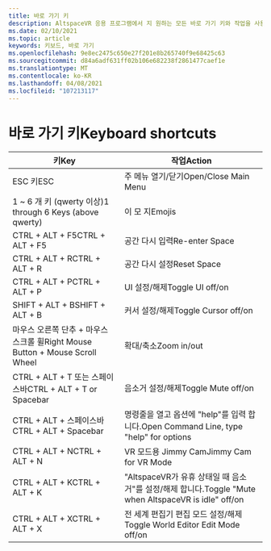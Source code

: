 ```yaml
---
title: 바로 가기 키
description: AltspaceVR 응용 프로그램에서 지 원하는 모든 바로 가기 키와 작업을 사용 하 여 최신 상태를 유지 하세요.
ms.date: 02/10/2021
ms.topic: article
keywords: 키보드, 바로 가기
ms.openlocfilehash: 9e8ec2475c650e27f201e8b265740f9e68425c63
ms.sourcegitcommit: d84a6adf631ff02b106e682238f2861477caef1e
ms.translationtype: MT
ms.contentlocale: ko-KR
ms.lasthandoff: 04/08/2021
ms.locfileid: "107213117"
---
```

# <a name="keyboard-shortcuts"></a><span data-ttu-id="dc733-104">바로 가기 키</span><span class="sxs-lookup"><span data-stu-id="dc733-104">Keyboard shortcuts</span></span>

| <span data-ttu-id="dc733-105">키</span><span class="sxs-lookup"><span data-stu-id="dc733-105">Key</span></span> | <span data-ttu-id="dc733-106">작업</span><span class="sxs-lookup"><span data-stu-id="dc733-106">Action</span></span> |
|---|---|
| <span data-ttu-id="dc733-107">ESC 키</span><span class="sxs-lookup"><span data-stu-id="dc733-107">ESC</span></span> | <span data-ttu-id="dc733-108">주 메뉴 열기/닫기</span><span class="sxs-lookup"><span data-stu-id="dc733-108">Open/Close Main Menu</span></span> |
| <span data-ttu-id="dc733-109">1 ~ 6 개 키 (qwerty 이상)</span><span class="sxs-lookup"><span data-stu-id="dc733-109">1 through 6 Keys (above qwerty)</span></span> | <span data-ttu-id="dc733-110">이 모 지</span><span class="sxs-lookup"><span data-stu-id="dc733-110">Emojis</span></span> |
| <span data-ttu-id="dc733-111">CTRL + ALT + F5</span><span class="sxs-lookup"><span data-stu-id="dc733-111">CTRL + ALT + F5</span></span> | <span data-ttu-id="dc733-112">공간 다시 입력</span><span class="sxs-lookup"><span data-stu-id="dc733-112">Re-enter Space</span></span> |
| <span data-ttu-id="dc733-113">CTRL + ALT + R</span><span class="sxs-lookup"><span data-stu-id="dc733-113">CTRL + ALT + R</span></span> | <span data-ttu-id="dc733-114">공간 다시 설정</span><span class="sxs-lookup"><span data-stu-id="dc733-114">Reset Space</span></span> |
| <span data-ttu-id="dc733-115">CTRL + ALT + P</span><span class="sxs-lookup"><span data-stu-id="dc733-115">CTRL + ALT + P</span></span> | <span data-ttu-id="dc733-116">UI 설정/해제</span><span class="sxs-lookup"><span data-stu-id="dc733-116">Toggle UI off/on</span></span> |
| <span data-ttu-id="dc733-117">SHIFT + ALT + B</span><span class="sxs-lookup"><span data-stu-id="dc733-117">SHIFT + ALT + B</span></span> | <span data-ttu-id="dc733-118">커서 설정/해제</span><span class="sxs-lookup"><span data-stu-id="dc733-118">Toggle Cursor off/on</span></span> |
| <span data-ttu-id="dc733-119">마우스 오른쪽 단추 + 마우스 스크롤 휠</span><span class="sxs-lookup"><span data-stu-id="dc733-119">Right Mouse Button + Mouse Scroll Wheel</span></span> | <span data-ttu-id="dc733-120">확대/축소</span><span class="sxs-lookup"><span data-stu-id="dc733-120">Zoom in/out</span></span> |
| <span data-ttu-id="dc733-121">CTRL + ALT + T 또는 스페이스바</span><span class="sxs-lookup"><span data-stu-id="dc733-121">CTRL + ALT + T or Spacebar</span></span> | <span data-ttu-id="dc733-122">음소거 설정/해제</span><span class="sxs-lookup"><span data-stu-id="dc733-122">Toggle Mute off/on</span></span> |
| <span data-ttu-id="dc733-123">CTRL + ALT + 스페이스바</span><span class="sxs-lookup"><span data-stu-id="dc733-123">CTRL + ALT + Spacebar</span></span> | <span data-ttu-id="dc733-124">명령줄을 열고 옵션에 "help"를 입력 합니다.</span><span class="sxs-lookup"><span data-stu-id="dc733-124">Open Command Line, type "help" for options</span></span> |
| <span data-ttu-id="dc733-125">CTRL + ALT + N</span><span class="sxs-lookup"><span data-stu-id="dc733-125">CTRL + ALT + N</span></span> | <span data-ttu-id="dc733-126">VR 모드용 Jimmy Cam</span><span class="sxs-lookup"><span data-stu-id="dc733-126">Jimmy Cam for VR Mode</span></span> |
| <span data-ttu-id="dc733-127">CTRL + ALT + K</span><span class="sxs-lookup"><span data-stu-id="dc733-127">CTRL + ALT + K</span></span> | <span data-ttu-id="dc733-128">"AltspaceVR가 유휴 상태일 때 음소거"를 설정/해제 합니다.</span><span class="sxs-lookup"><span data-stu-id="dc733-128">Toggle "Mute when AltspaceVR is idle" off/on</span></span> |
| <span data-ttu-id="dc733-129">CTRL + ALT + X</span><span class="sxs-lookup"><span data-stu-id="dc733-129">CTRL + ALT + X</span></span> | <span data-ttu-id="dc733-130">전 세계 편집기 편집 모드 설정/해제</span><span class="sxs-lookup"><span data-stu-id="dc733-130">Toggle World Editor Edit Mode off/on</span></span> |